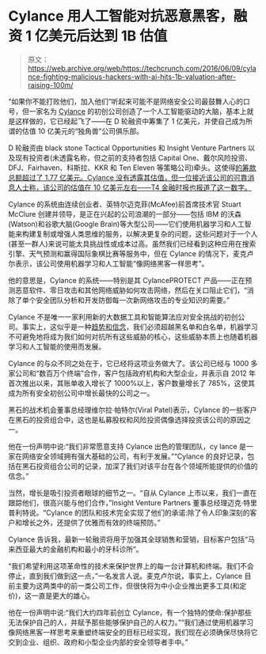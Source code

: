 # Cylance 用人工智能对抗恶意黑客，融资 1 亿美元后达到 1B 估值

> 原文：<https://web.archive.org/web/https://techcrunch.com/2016/06/09/cylance-fighting-malicious-hackers-with-ai-hits-1b-valuation-after-raising-100m/>

“如果你不能打败他们，加入他们”听起来可能不是网络安全公司最鼓舞人心的口号，但一家名为 [Cylance](https://web.archive.org/web/20230305115906/http://www.cylance.com/) 的初创公司创造了一个人工智能驱动的大脑，基本上就是这样做的，它已经起飞了——在 D 轮融资中筹集了 1 亿美元，并使自己成为所谓的估值 10 亿美元的“独角兽”公司俱乐部。

D 轮融资由 black stone Tactical Opportunities 和 Insight Venture Partners 以及现有投资者(未透露名称，但之前的支持者包括 Capital One、戴尔风险投资、DFJ、Fairhaven、科斯拉、KKR 和 Ten Eleven 等策略公司)牵头。这使得[的筹款总额超过了 1.77 亿美元。Cylance 没有透露其估值，但一位接近该公司的可靠消息人士称，该公司的估值在 10 亿美元左右——T4 金融时报也报道了这一数字。](https://web.archive.org/web/20230305115906/https://www.crunchbase.com/organization/cylance#/entity)

Cylance 的系统由连续创业者、英特尔迈克菲(McAfee)前首席技术官 Stuart McClure 创建并领导，是正在兴起的公司浪潮的一部分——包括 IBM 的沃森(Watson)和谷歌大脑(Google Brain)等大型公司——它们使用机器学习和人工智能来构建复制或增强人类思维的服务，以解决更复杂的问题，这些问题对于一个人(甚至一群人)来说可能太具挑战性或成本过高。虽然我们已经看到这种应用在搜索引擎、天气预测和赢得国际象棋比赛等服务中，但在 Cylance 的情况下，麦克卢尔表示，该公司使用机器学习和人工智能“像网络黑客一样思考”。

他的意思是，Cylance 的系统——特别是其 CylancePROTECT 产品——正在预测恶意软件、零日攻击和其他网络威胁如何攻击网络，然后在关口阻止它们，“消除了单个安全团队分析和开发防御每一次新网络攻击的专业知识的需要。”

Cylance 不是唯一一家利用新的大数据工具和智能算法应对安全挑战的初创公司。事实上，这似乎是一种[趋势和信念](https://web.archive.org/web/20230305115906/http://www.datanami.com/2016/04/21/machine-learning-can-applied-cyber-security/)，我们必须超越黑名单和白名单，机器学习不可避免地将成为我们如何对抗所有这些威胁的核心，这些威胁本质上也随着机器学习和人工智能的使用而发展。

Cylance 的与众不同之处在于，它已经将这项业务做大了。该公司已经与 1000 多家公司和“数百万个终端”合作，客户包括政府机构和大型企业，并表示自 2012 年首次推出以来，其账单收入增长了 1000%以上，客户数量增长了 785%，这使其成为所有安全初创公司中增长最快的公司之一。

黑石的战术机会董事总经理维尔拉·帕特尔(Viral Patel)表示，Cylance 的一些客户在黑石的投资组合中，这也是私募股权和风险投资偶像选择投资该公司的原因之一。

他在一份声明中说:“我们非常愿意支持 Cylance 出色的管理团队，cy lance 是一家在网络安全领域拥有强大基础的公司，有利于发展。”“Cylance 的良好记录，包括在黑石投资组合公司的记录，加深了我们对该平台在各个领域所能提供的价值的信念。”

当然，增长是吸引投资者眼球的细节之一。“自从 Cylance 上市以来，我们一直在跟踪他们，很高兴能与他们合作，”Insight Venture Partners 董事总经理迈克·特里普利特说。“Cylance 的团队和技术完全实现了他们的承诺:除了令人印象深刻的客户和增长之外，还提供了优雅而有效的终端预防。”

Cylance 告诉我，最新一轮融资将用于加强其全球销售和营销，目标客户包括“马来西亚最大的金融机构和最小的牙科诊所”。

“我们希望利用这项革命性的技术来保护世界上的每一台计算机和终端。我们不会停止，直到我们做到这一点，”一名发言人说。麦克卢尔说，事实上，Cylance 目前主要为这两类中的前一类公司工作，但很快将为中小企业推出更多工具(和定价)，这一直是更大的雄心。

 他在一份声明中说:“我们大约四年前创立 Cylance，有一个独特的使命:保护那些无法保护自己的人，并赋予那些能够保护自己的人权力。”“我们通过使用机器学习像网络黑客一样思考来重塑终端安全的目标已经实现，我们现在必须确保尽快将它交到企业、组织、政府和小型企业内部的安全领导者手中。”